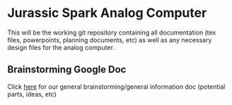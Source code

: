 # Jurassic Spark Analog Computer

This will be the working git repository containing all documentation (tex files, powerpoints, planning documents, etc) as well as any necessary design files for the analog computer.

## Brainstorming Google Doc

Click [here](https://docs.google.com/document/d/15wyLm1f_vfKTtkXsonMv67GspUREVvMZEw6X1BMCESQ/edit?tab=t.0) for our general brainstorming/general information doc (potential parts, ideas, etc)


